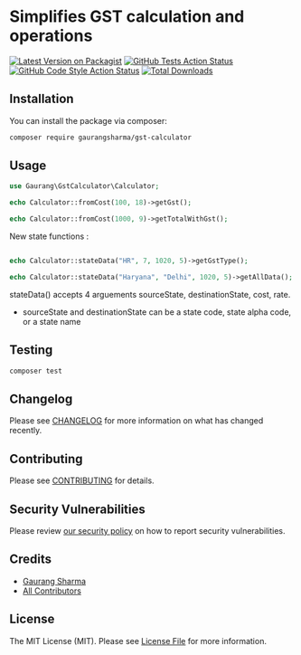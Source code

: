 # Simplifies GST calculation and operations

[![Latest Version on Packagist](https://img.shields.io/packagist/v/gaurangsharma/gst-calculator.svg?style=flat-square)](https://packagist.org/packages/gaurangsharma/gst-calculator)
[![GitHub Tests Action Status](https://img.shields.io/github/workflow/status/gaurang-commits/gst-calculator/Tests?label=tests)](https://github.com/gaurang-commits/gst-calculator/actions?query=workflow%3ATests+branch%3Amaster)
[![GitHub Code Style Action Status](https://img.shields.io/github/workflow/status/gaurang-commits/gst-calculator/Check%20&%20fix%20styling?label=code%20style)](https://github.com/gaurang-commits/gst-calculator/actions?query=workflow%3A"Check+%26+fix+styling"+branch%3Amaster)
[![Total Downloads](https://img.shields.io/packagist/dt/gaurangsharma/gst-calculator.svg?style=flat-square)](https://packagist.org/packages/gaurangsharma/gst-calculator)

## Installation

You can install the package via composer:

```bash
composer require gaurangsharma/gst-calculator
```

## Usage

```php
use Gaurang\GstCalculator\Calculator;

echo Calculator::fromCost(100, 18)->getGst();

echo Calculator::fromCost(1000, 9)->getTotalWithGst();

```
New state functions :
```php

echo Calculator::stateData("HR", 7, 1020, 5)->getGstType();

echo Calculator::stateData("Haryana", "Delhi", 1020, 5)->getAllData();

```
stateData() accepts 4 arguements sourceState, destinationState, cost, rate.
* sourceState and destinationState can be a state code, state alpha code, or a state name


## Testing

```bash
composer test
```

## Changelog

Please see [CHANGELOG](CHANGELOG.md) for more information on what has changed recently.

## Contributing

Please see [CONTRIBUTING](.github/CONTRIBUTING.md) for details.

## Security Vulnerabilities

Please review [our security policy](../../security/policy) on how to report security vulnerabilities.

## Credits

- [Gaurang Sharma](https://github.com/gaurang-commits)
- [All Contributors](../../contributors)

## License

The MIT License (MIT). Please see [License File](LICENSE.md) for more information.
